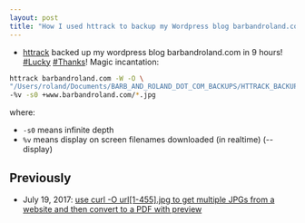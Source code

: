 ```yaml
---
layout: post
title: "How I used httrack to backup my Wordpress blog barbandroland.com"
---
```


* [httrack](https://www.httrack.com/) backed up my wordpress blog barbandroland.com in 9 hours! [#Lucky](https://devdilettante.com/tags/Lucky) [#Thanks](https://devdilettante.com/tags/Thanks)! Magic incantation: 
```bash
httrack barbandroland.com -W -O \
"/Users/roland/Documents/BARB_AND_ROLAND_DOT_COM_BACKUPS/HTTRACK_BACKUP/barbandrolandbackup" \
-%v -s0 +www.barbandroland.com/*.jpg
```
where:
*  `-s0` means infinite depth
* `%v` means  display on screen filenames downloaded (in realtime) (--display)


## Previously

* July 19, 2017: [use curl -O url\[1-455\].jpg to get multiple JPGs from a website and then convert to a PDF with preview](http://rolandtanglao.com/2017/07/19/p1-curl-to-get-multiple-jpgs-from-the-internet-and-convert-to-pdf/)         